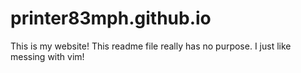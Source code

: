 # printer83mph.github.io
This is my website! This readme file really has no purpose. I just like messing with vim!

